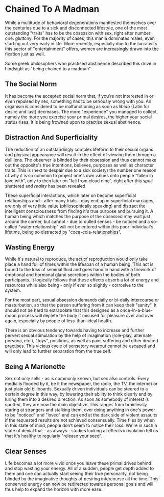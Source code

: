 # Chained To A Madman

While a multitude of behavioral degenerations manifested themselves over the centuries due to a sick and disconnected lifestyle, one of the most outstanding "traits" has to be the obsession with sex, right after number one: gluttony. For the majority of cases, this mania dominates males, even starting out very early in life. More recently, especially due to the lucrativity this sector of "entertainment" offers, women are increasingly drawn into the fixation just as well.

Some greek philosophers who practised abstinence described this drive in hindsight as "being chained to a madman".

## The Social Norm

It has become the accepted social norm that, if you're not interested in or even repulsed by sex, something has to be seriously wrong with you. An organism is considered to be malfunctioning as soon as *libido* (Latin for desire and lust) decreases. The more "experience" you managed to collect, namely the more you exercise your primal desires, the higher your social status rises. It is being frowned upon to practise sexual abstinence.

## Distraction And Superficiality

The reduction of an outstandingly complex lifeform to their sexual organs and physical appearance will result in the effect of viewing them through a dull lens. The observer is blinded by their obsession and thus cannot make out the opposite's true intentions, believes, purposes as well as character traits. This is (next to despair due to a sick society) the number one reason of why it is so common to project one's own values onto people "fallen in love with", only to then later on "fall from cloud nine", right after this *spell* shattered and *reality* has been revealed.

These superficial interactions, which later on become superficial relationships and - after many trials - may end up in superficial marriages, are only of very little value (philosophically speaking) and distract the intelligent consciousness from finding it's true purpose and pursuing it. A human being which matches the purpose of the obsessed may wait just around the corner, but cannot - due to dulled senses - be noticed and a so-called "water relationship" will not be entered within this poor individual's lifetime, being so distracted by "coca-cola-relationships".

## Wasting Energy

While it's natural to reproduce, the act of reproduction would only take place a hand full of times within the lifespan of a human being. This act is bound to the loss of seminal fluid and goes hand in hand with a firework of emotional and hormonal gland secretions within the bodies of both participants. It logically follows that these effects absorb a lot of energy and resources while also being - only if ever so slightly - corrosive to the system.

For the most part, sexual obsession demands daily or bi-daily intercourse or masturbation, so that the person suffering from it can keep their "sanity". It should not be hard to extrapolate that this designed as a once-in-a-blue-moon process will deplete the body if misused for pleasure over and over again, especially by people of less-than-ideal health.

There is an obvious tendency towards having to increase and further pervert sexual stimulation by the help of imagination (role-play, alternate persona, etc.), "toys", positions, as well as pain, suffering and other deuced practises. This vicious cycle of sensatory wearout cannot be escaped and will only lead to further separation from the true self.

## Being A Marionette

Sex not only sells - as is commonly known, but sex also controls. Every media is flooded by it, be it the newspaper, the radio, the TV, the internet or just plain old billboards. Sexually driven individuals can be steered to a certain degree in this way, by lowering their ability to think clearly and by luring them into a desired direction. As soon as somebody of interest is spotted, they are now the main objective. This ranges from brainlessly staring at strangers and stalking them, over doing anything in one's power to be "noticed" and "loved" and can end at the dark side of violent assaults if the requested results are not achieved consensually. Time flies by when in this state of mind, people don't seem to notice their loss. We're in such a state of denial that - as always - studies looking at effects in isolation tell us that it's healthy to regularly "release your seed".

## Clear Senses

Life becomes a lot more vivid once you leave these primal drives behind and stop wasting your energy. All of a sudden, people get depth added to them and one can actually start seeing their true personality, not being blinded by the imaginative thoughts of desiring intercourse all the time. This conserved energy can now be redirected towards personal goals and will thus help to expand the horizon with more ease.